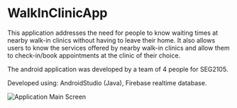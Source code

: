 # WalkInClinicApp

This application addresses the need for people to know waiting times at nearby walk-in clinics
without having to leave their home. It also allows users to know the services offered by nearby
walk-in clinics and allow them to check-in/book appointments at the clinic of their choice.

The android application was developed by a team of 4 people for SEG2105.

Developed using: AndroidStudio (Java), Firebase realtime database.

![Application Main Screen](https://github.com/[MokahalA]/[WalkInClinicApp]/Screenshots/MainScreen.png)

